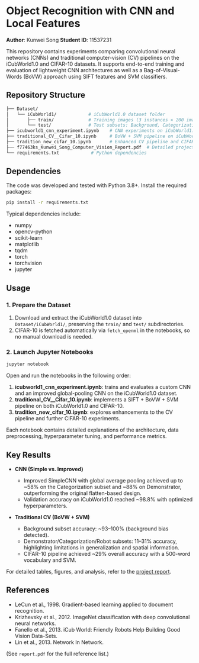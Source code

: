 # Object Recognition with CNN and Local Features

**Author**: Kunwei Song
**Student ID**: 11537231

This repository contains experiments comparing convolutional neural networks (CNNs) and traditional computer-vision (CV) pipelines on the iCubWorld1.0 and CIFAR-10 datasets. It supports end-to-end training and evaluation of lightweight CNN architectures as well as a Bag-of-Visual-Words (BoVW) approach using SIFT features and SVM classifiers.

## Repository Structure

```bash
├── Dataset/
│   └── iCubWorld1/            # iCubWorld1.0 dataset folder
│       ├── train/             # Training images (3 instances × 200 images per category)
│       └── test/              # Test subsets: Background, Categorization, Demonstrator, Robot
├── icubworld1_cnn_experiment.ipynb    # CNN experiments on iCubWorld1.0 dataset
├── traditional_CV__Cifar_10.ipynb     # BoVW + SVM pipeline on iCubWorld1.0 and CIFAR-10
├── tradition_new_cifar_10.ipynb       # Enhanced CV pipeline and CIFAR-10 experiments
├── f77463ks_Kunwei_Song_Computer_Vision_Report.pdf  # Detailed project report citeturn0file0
└── requirements.txt            # Python dependencies
```

## Dependencies

The code was developed and tested with Python 3.8+. Install the required packages:

```bash
pip install -r requirements.txt
```

Typical dependencies include:

* numpy
* opencv-python
* scikit-learn
* matplotlib
* tqdm
* torch
* torchvision
* jupyter

## Usage

### 1. Prepare the Dataset

1. Download and extract the iCubWorld1.0 dataset into `Dataset/iCubWorld1/`, preserving the `train/` and `test/` subdirectories.
2. CIFAR-10 is fetched automatically via `fetch_openml` in the notebooks, so no manual download is needed.

### 2. Launch Jupyter Notebooks

```bash
jupyter notebook
```

Open and run the notebooks in the following order:

1. **icubworld1\_cnn\_experiment.ipynb**: trains and evaluates a custom CNN and an improved global-pooling CNN on the iCubWorld1.0 dataset.
2. **traditional\_CV\_\_Cifar\_10.ipynb**: implements a SIFT + BoVW + SVM pipeline on both iCubWorld1.0 and CIFAR-10.
3. **tradition\_new\_cifar\_10.ipynb**: explores enhancements to the CV pipeline and further CIFAR-10 experiments.

Each notebook contains detailed explanations of the architecture, data preprocessing, hyperparameter tuning, and performance metrics.

## Key Results

* **CNN (Simple vs. Improved)**

  * Improved SimpleCNN with global average pooling achieved up to \~58% on the Categorization subset and \~88% on Demonstrator, outperforming the original flatten-based design.
  * Validation accuracy on iCubWorld1.0 reached \~98.8% with optimized hyperparameters.

* **Traditional CV (BoVW + SVM)**

  * Background subset accuracy: \~93–100% (background bias detected).
  * Demonstrator/Categorization/Robot subsets: 11–31% accuracy, highlighting limitations in generalization and spatial information.
  * CIFAR-10 pipeline achieved \~29% overall accuracy with a 500-word vocabulary and SVM.

For detailed tables, figures, and analysis, refer to the [project report](f77463ks_Kunwei_Song_Computer_Vision_Report.pdf).

## References

* LeCun et al., 1998. Gradient-based learning applied to document recognition.
* Krizhevsky et al., 2012. ImageNet classification with deep convolutional neural networks.
* Fanello et al., 2013. iCub World: Friendly Robots Help Building Good Vision Data-Sets.
* Lin et al., 2013. Network In Network.

(See `report.pdf` for the full reference list.)
